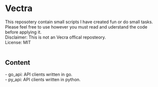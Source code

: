 # Vectra
This reposotery contain small scripts I have created fun or do small tasks. Please feel free to use however you must read and uderstand the code before applying it.<br />
Disclaimer: This is not an Vecra offical reposteory. <br />
License: MIT<br />
<br />
<h2>Content</h2>
- go_api: API clients written in go.<br />
- py_api: API clients written in python.<br />

